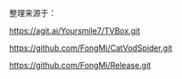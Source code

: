 整理来源于：

https://agit.ai/Yoursmile7/TVBox.git

https://github.com/FongMi/CatVodSpider.git

https://github.com/FongMi/Release.git
